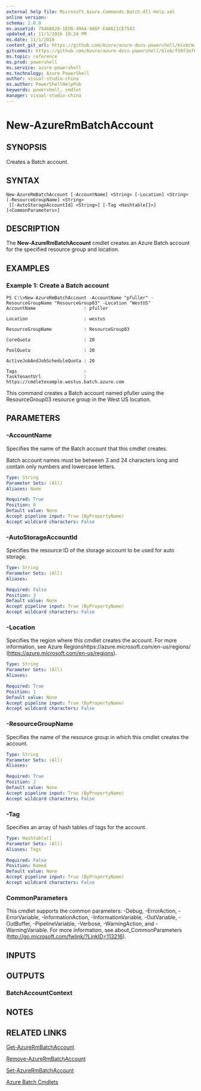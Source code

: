 ```yaml
---
external help file: Microsoft.Azure.Commands.Batch.dll-Help.xml
online version: 
schema: 2.0.0
ms.assetid: 7846B828-1ED8-49A4-946F-E4A621CE7543
updated_at: 11/1/2016 10:24 PM
ms.date: 11/1/2016
content_git_url: https://github.com/Azure/azure-docs-powershell/blob/master/azureps-cmdlets-docs/ResourceManager/AzureRM.Batch/v1.1.4/New-AzureRmBatchAccount.md
gitcommit: https://github.com/Azure/azure-docs-powershell/blob/f59f3ef60bc592383812213e69fd77ba950759ed/azureps-cmdlets-docs/ResourceManager/AzureRM.Batch/v1.1.4/New-AzureRmBatchAccount.md
ms.topic: reference
ms.prod: powershell
ms.service: azure-powershell
ms.technology: Azure PowerShell
author: visual-studio-china
ms.author: PowerShellHelpPub
keywords: powershell, cmdlet
manager: visual-studio-china
---
```


# New-AzureRmBatchAccount

## SYNOPSIS
Creates a Batch account.

## SYNTAX

```
New-AzureRmBatchAccount [-AccountName] <String> [-Location] <String> [-ResourceGroupName] <String>
 [[-AutoStorageAccountId] <String>] [-Tag <Hashtable[]>] [<CommonParameters>]
```

## DESCRIPTION
The **New-AzureRmBatchAccount** cmdlet creates an Azure Batch account for the specified resource group and location.

## EXAMPLES

### Example 1: Create a Batch account
```
PS C:\>New-AzureRmBatchAccount -AccountName "pfuller" -ResourceGroupName "ResourceGroup03" -Location "WestUS"
AccountName                  : pfuller

Location                     : westus

ResourceGroupName            : ResourceGroup03

CoreQuota                    : 20

PoolQuota                    : 20

ActiveJobAndJobScheduleQuota : 20

Tags                         : 
TaskTenantUrl                : https://cmdletexample.westus.batch.azure.com
```

This command creates a Batch account named pfuller using the ResourceGroup03 resource group in the West US location.

## PARAMETERS

### -AccountName
Specifies the name of the Batch account that this cmdlet creates.

Batch account names must be between 3 and 24 characters long and contain only numbers and lowercase letters.

```yaml
Type: String
Parameter Sets: (All)
Aliases: Name

Required: True
Position: 0
Default value: None
Accept pipeline input: True (ByPropertyName)
Accept wildcard characters: False
```

### -AutoStorageAccountId
Specifies the resource ID of the storage account to be used for auto storage.

```yaml
Type: String
Parameter Sets: (All)
Aliases: 

Required: False
Position: 3
Default value: None
Accept pipeline input: True (ByPropertyName)
Accept wildcard characters: False
```

### -Location
Specifies the region where this cmdlet creates the account.
For more information, see Azure Regionshttps://azure.microsoft.com/en-us/regions/ (https://azure.microsoft.com/en-us/regions).

```yaml
Type: String
Parameter Sets: (All)
Aliases: 

Required: True
Position: 1
Default value: None
Accept pipeline input: True (ByPropertyName)
Accept wildcard characters: False
```

### -ResourceGroupName
Specifies the name of the resource group in which this cmdlet creates the account.

```yaml
Type: String
Parameter Sets: (All)
Aliases: 

Required: True
Position: 2
Default value: None
Accept pipeline input: True (ByPropertyName)
Accept wildcard characters: False
```

### -Tag
Specifies an array of hash tables of tags for the account.

```yaml
Type: Hashtable[]
Parameter Sets: (All)
Aliases: Tags

Required: False
Position: Named
Default value: None
Accept pipeline input: True (ByPropertyName)
Accept wildcard characters: False
```

### CommonParameters
This cmdlet supports the common parameters: -Debug, -ErrorAction, -ErrorVariable, -InformationAction, -InformationVariable, -OutVariable, -OutBuffer, -PipelineVariable, -Verbose, -WarningAction, and -WarningVariable. For more information, see about_CommonParameters (http://go.microsoft.com/fwlink/?LinkID=113216).

## INPUTS

## OUTPUTS

### BatchAccountContext

## NOTES

## RELATED LINKS

[Get-AzureRmBatchAccount](xref:ResourceManager/AzureRM.Batch/v1.1.4/Get-AzureRmBatchAccount.md)

[Remove-AzureRmBatchAccount](xref:ResourceManager/AzureRM.Batch/v1.1.4/Remove-AzureRmBatchAccount.md)

[Set-AzureRmBatchAccount](xref:ResourceManager/AzureRM.Batch/v1.1.4/Set-AzureRmBatchAccount.md)

[Azure Batch Cmdlets](xref:ResourceManager/AzureRM.Batch/v1.1.4/AzureRM.Batch.md)


